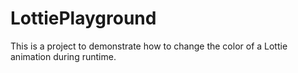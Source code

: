 # LottiePlayground
This is a project to demonstrate how to change the color of a Lottie animation during runtime.
